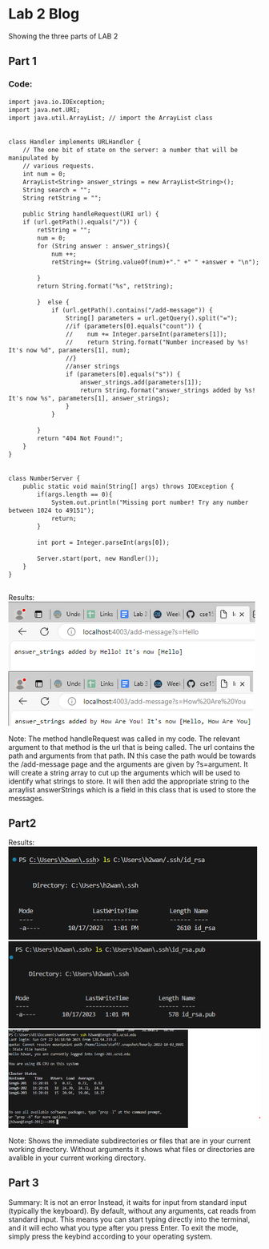 # Lab 2 Blog
Showing the three parts of LAB 2

##  Part 1

### Code:
```
import java.io.IOException;
import java.net.URI;
import java.util.ArrayList; // import the ArrayList class


class Handler implements URLHandler {
    // The one bit of state on the server: a number that will be manipulated by
    // various requests.
    int num = 0;
    ArrayList<String> answer_strings = new ArrayList<String>();
    String search = "";
    String retString = "";

    public String handleRequest(URI url) {
    if (url.getPath().equals("/")) {
        retString = "";
        num = 0;
        for (String answer : answer_strings){
            num ++;
            retString+= (String.valueOf(num)+"." +" " +answer + "\n");
            
        }
        return String.format("%s", retString);
        
        }  else {
            if (url.getPath().contains("/add-message")) {
                String[] parameters = url.getQuery().split("=");
                //if (parameters[0].equals("count")) {
                //    num += Integer.parseInt(parameters[1]);
                //    return String.format("Number increased by %s! It's now %d", parameters[1], num);
                //}
                //anser strings
                if (parameters[0].equals("s")) {
                    answer_strings.add(parameters[1]);
                    return String.format("answer_strings added by %s! It's now %s", parameters[1], answer_strings);
                }
            }
           
        } 
        return "404 Not Found!";
    }
}


class NumberServer {
    public static void main(String[] args) throws IOException {
        if(args.length == 0){
            System.out.println("Missing port number! Try any number between 1024 to 49151");
            return;
        }

        int port = Integer.parseInt(args[0]);

        Server.start(port, new Handler());
    }
}


```
Results:    
    ![Image](addmsg1.png)
    ![Image](addmsg2.png)

Note:
    The method handleRequest was called in my code. The relevant argument to that method is the url that is being called. The url contains the path and arguments from that path. IN this case the path would be towards the /add-message page and the arguments are given by ?s=argument. It will create a string array to cut up the arguments which will be used to identify what strings to store. It will then add the appropriate string to the arraylist answerStrings which is a field in this class that is used to store the messages. 



## Part2


Results:    
    ![Image](path2private.png)
    ![Image](path2public.png)
    ![Image](loginnopass.png)


Note:
    Shows the immediate subdirectories or files that are in your current working directory. Without arguments it shows what files or directories are avalible in your current working directory. 


## Part 3


Summary:
    It is not an error Instead, it waits for input from standard input (typically the keyboard). By default, without any arguments, cat reads from standard input. This means you can start typing directly into the terminal, and it will echo what you type after you press Enter. To exit the mode, simply press the keybind according to your operating system. 


